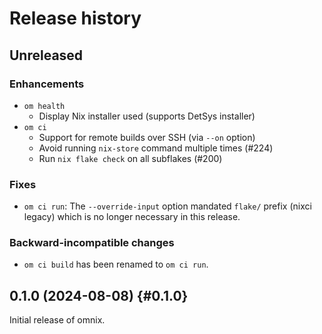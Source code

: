 # Release history

## Unreleased

### Enhancements

- `om health`
  - Display Nix installer used (supports DetSys installer)
- `om ci`
  - Support for remote builds over SSH (via `--on` option)
  - Avoid running `nix-store` command multiple times (#224)
  - Run `nix flake check` on all subflakes (#200)

### Fixes

- `om ci run`: The `--override-input` option mandated `flake/` prefix (nixci legacy) which is no longer necessary in this release.

### Backward-incompatible changes

- `om ci build` has been renamed to `om ci run`.

## 0.1.0 (2024-08-08) {#0.1.0}

Initial release of omnix.
